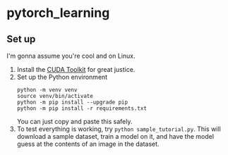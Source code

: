 # pytorch_learning

## Set up

I'm gonna assume you're cool and on Linux.
1. Install the [CUDA Toolkit](https://developer.nvidia.com/cuda-downloads) for great justice.
2. Set up the Python environment
   ```shell
   python -m venv venv
   source venv/bin/activate
   python -m pip install --upgrade pip
   python -m pip install -r requirements.txt
   ```
   You can just copy and paste this safely.
3. To test everything is working, try `python sample_tutorial.py`. This will download a sample dataset, train a model on it, and have the model guess at the contents of an image in the dataset.
